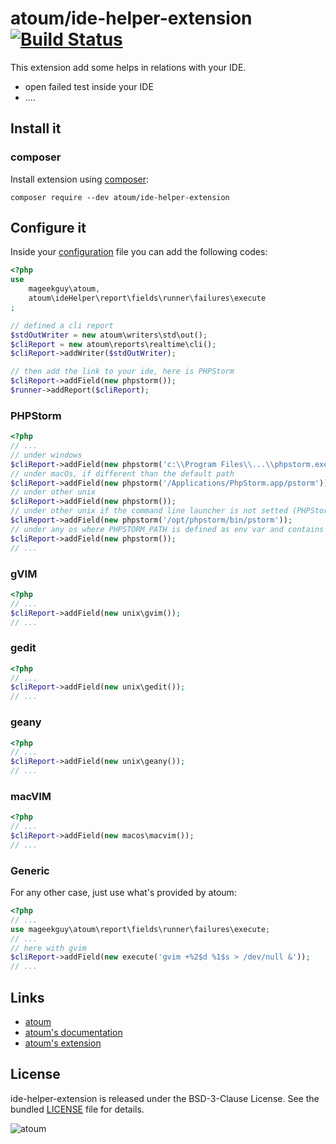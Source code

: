 # atoum/ide-helper-extension [![Build Status](https://travis-ci.org/atoum/ide-helper-extension.svg?branch=master)](https://travis-ci.org/atoum/ide-helper-extension)

This extension add some helps in relations with your IDE.

* open failed test inside your IDE
* ....

## Install it

### composer

Install extension using [composer](https://getcomposer.org):

```
composer require --dev atoum/ide-helper-extension
```

## Configure it

Inside your [configuration](http://docs.atoum.org/en/latest/configuration_bootstraping.html#fichier-de-configuration) file you can add the following codes:
```php
<?php
use
    mageekguy\atoum,
    atoum\ideHelper\report\fields\runner\failures\execute
;

// defined a cli report
$stdOutWriter = new atoum\writers\std\out();
$cliReport = new atoum\reports\realtime\cli();
$cliReport->addWriter($stdOutWriter);

// then add the link to your ide, here is PHPStorm
$cliReport->addField(new phpstorm());
$runner->addReport($cliReport);
```

### PHPStorm

```php
<?php
// ...
// under windows
$cliReport->addField(new phpstorm('c:\\Program Files\\...\\phpstorm.exe'));
// under macOs, if different than the default path
$cliReport->addField(new phpstorm('/Applications/PhpStorm.app/pstorm'));
// under other unix
$cliReport->addField(new phpstorm());
// under other unix if the command line launcher is not setted (PHPStorm>Tools>Create Command line...)
$cliReport->addField(new phpstorm('/opt/phpstorm/bin/pstorm'));
// under any os where PHPSTORM_PATH is defined as env var and contains a path to PHPStorm
$cliReport->addField(new phpstorm());
// ...
```

### gVIM

```php
<?php
// ...
$cliReport->addField(new unix\gvim());
// ...
```

### gedit

```php
<?php
// ...
$cliReport->addField(new unix\gedit());
// ...
```

### geany

```php
<?php
// ...
$cliReport->addField(new unix\geany());
// ...
```

### macVIM

```php
<?php
// ...
$cliReport->addField(new macos\macvim());
// ...
```
### Generic

For any other case, just use what's provided by atoum:

```php
<?php
// ...
use mageekguy\atoum\report\fields\runner\failures\execute;
// ...
// here with gvim
$cliReport->addField(new execute('gvim +%2$d %1$s > /dev/null &'));
// ...
```

## Links

* [atoum](http://atoum.org)
* [atoum's documentation](http://docs.atoum.org)
* [atoum's extension](http://extensions.atoum.org/)

## License

ide-helper-extension is released under the BSD-3-Clause License. See the bundled [LICENSE](LICENSE) file for details.

![atoum](http://atoum.org/images/logo/atoum.png)
